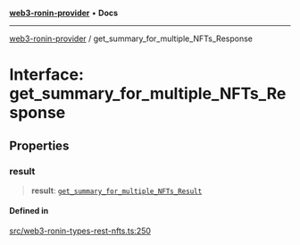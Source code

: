 [**web3-ronin-provider**](../README.md) • **Docs**

***

[web3-ronin-provider](../globals.md) / get\_summary\_for\_multiple\_NFTs\_Response

# Interface: get\_summary\_for\_multiple\_NFTs\_Response

## Properties

### result

> **result**: [`get_summary_for_multiple_NFTs_Result`](get_summary_for_multiple_NFTs_Result.md)

#### Defined in

[src/web3-ronin-types-rest-nfts.ts:250](https://github.com/chuacw/web3-ronin-provider/blob/a0101c455e71e221c1f508afff12749e77bf1fd8/src/web3-ronin-types-rest-nfts.ts#L250)
